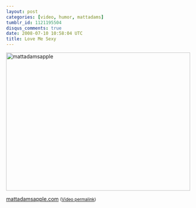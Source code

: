 ```yaml
---
layout: post
categories: [video, humor, mattadams]
tumblr_id: 1121195504
disqus_comments: true
date: 2008-07-10 10:58:04 UTC
title: Love Me Sexy
---
```


<a href="http://mattadamsapple.com/"><img src="/attachments/2008/07/mattadamsapple.jpg" alt="mattadamsapple" width="500" height="375" class="alignnone size-full wp-image-520" /></a>

<a href="http://mattadamsapple.com/">mattadamsapple.com</a> <small>(<a href="http://www.youtube.com/watch?v=NJRMH3kq-kI">Video permalink</a>)</small>
